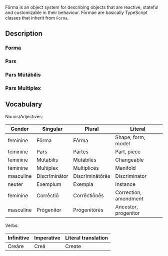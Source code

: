 Fōrma is an object system for describing objects that are reactive, stateful and customizable in their behaviour. Fōrmae are basically TypeScript classes that inherit from `Forma`.

## Description

### Forma

### Pars

### Pars Mūtābilis

### Pars Multiplex

## Vocabulary

Nouns/Adjectives:

| Gender | Singular | Plural | Literal |
| - | - | - | - |
| feminine | Fōrma | Fōrma | Shape, form, model |
| feminine | Pars | Partēs | Part, piece |
| feminine | Mūtābilis | Mūtābilēs | Changeable |
| feminine | Multiplex | Multiplicēs | Manifold |
| masculine | Discrīminātor | Discrīminātōrēs | Discriminator |
| neuter | Exemplum | Exempla | Instance |
| feminine | Corrēctiō | Corrēctiōnēs | Correction, amendment |
| masculine | Prōgenitor | Prōgenitōrēs | Ancestor, progenitor |

Verbs:

| Infinitive | Imperative | Literal translation |
| - | - | - |
| Creāre | Creā | Create |
